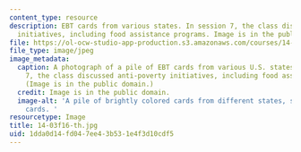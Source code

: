 ```yaml
---
content_type: resource
description: EBT cards from various states. In session 7, the class discussed anti-poverty
  initiatives, including food assistance programs. Image is in the public domain.
file: https://ol-ocw-studio-app-production.s3.amazonaws.com/courses/14-03-microeconomic-theory-and-public-policy-fall-2016/1dda0d14fd047ee43b531e4f3d10cdf5_14-03f16-th.jpg
file_type: image/jpeg
image_metadata:
  caption: A photograph of a pile of EBT cards from various U.S. states. In session
    7, the class discussed anti-poverty initiatives, including food assistance programs.
    (Image is in the public domain.)
  credit: Image is in the public domain.
  image-alt: 'A pile of brightly colored cards from different states, similar to credit
    cards. '
resourcetype: Image
title: 14-03f16-th.jpg
uid: 1dda0d14-fd04-7ee4-3b53-1e4f3d10cdf5
---
```

